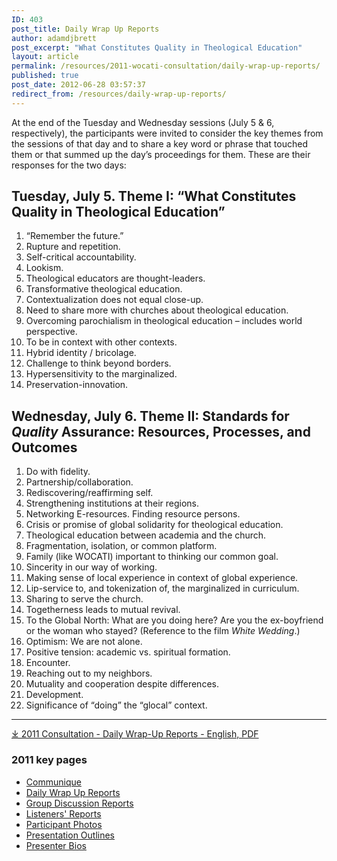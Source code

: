 ```yaml
---
ID: 403
post_title: Daily Wrap Up Reports
author: adamdjbrett
post_excerpt: "What Constitutes Quality in Theological Education"
layout: article
permalink: /resources/2011-wocati-consultation/daily-wrap-up-reports/
published: true
post_date: 2012-06-28 03:57:37
redirect_from: /resources/daily-wrap-up-reports/
---
```

At the end of the Tuesday and Wednesday sessions (July 5 & 6, respectively), the participants were invited to consider the key themes from the sessions of that day and to share a key word or phrase that touched them or that summed up the day’s proceedings for them. These are their responses for the two days:

## Tuesday, July 5. Theme I: “What Constitutes Quality in Theological Education”

1.  “Remember the future.”
2.  Rupture and repetition.
3.  Self-critical accountability.
4.  Lookism.
5.  Theological educators are thought-leaders.
6.  Transformative theological education.
7.  Contextualization does not equal close-up.
8.  Need to share more with churches about theological education.
9.  Overcoming parochialism in theological education – includes world perspective.
10.  To be in context with other contexts.
11.  Hybrid identity / bricolage.
12.  Challenge to think beyond borders.
13.  Hypersensitivity to the marginalized.
14.  Preservation-innovation.

## **Wednesday, July 6. Theme II: Standards for _Quality_ Assurance: Resources, Processes, and Outcomes**

1.  Do with fidelity.
2.  Partnership/collaboration.
3.  Rediscovering/reaffirming self.
4.  Strengthening institutions at their regions.
5.  Networking E-resources. Finding resource persons.
6.  Crisis or promise of global solidarity for theological education.
7.  Theological education between academia and the church.
8.  Fragmentation, isolation, or common platform.
9.  Family (like WOCATI) important to thinking our common goal.
10.  Sincerity in our way of working.
11.  Making sense of local experience in context of global experience.
12.  Lip-service to, and tokenization of, the marginalized in curriculum.
13.  Sharing to serve the church.
14.  Togetherness leads to mutual revival.
15.  To the Global North: What are you doing here? Are you the ex-boyfriend or the woman who stayed? (Reference to the film _White Wedding_.)
16.  Optimism: We are not alone.
17.  Positive tension: academic vs. spiritual formation.
18.  Encounter.
19.  Reaching out to my neighbors.
20.  Mutuality and cooperation despite differences.
21.  Development.
22.  Significance of “doing” the “glocal” context.

* * *

[&#10515; 2011 Consultation - Daily Wrap-Up Reports - English, PDF](https://wocati.org/wp-content/uploads/2012/06/Daily-Wrap-Up-Reports.pdf)


### 2011 key pages

*   [Communique](/resources/2011-wocati-consultation/2011-communique/)
*   [Daily Wrap Up Reports](/resources/2011-wocati-consultation/daily-wrap-up-reports/)
*   [Group Discussion Reports](/resources/2011-wocati-consultation/group-discussion-reports/)
*   [Listeners' Reports](/resources/2011-wocati-consultation/listenerss-reports/)
*   [Participant Photos](/resources/2011-wocati-consultation/2011-participant-photos/)
*   [Presentation Outlines](/resources/2011-wocati-consultation/presentation-outlines/)
*   [Presenter Bios](/resources/2011-wocati-consultation/presenter-bios/)
